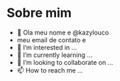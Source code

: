# Sobre mim
- 👋 Ola meu nome e @kazylouco
- meu email de contato e 
- 👀 I’m interested in ...
- 🌱 I’m currently learning ...
- 💞️ I’m looking to collaborate on ...
- 📫 How to reach me ...

<!---
kazylouco/kazylouco is a ✨ special ✨ repository because its `README.md` (this file) appears on your GitHub profile.
You can click the Preview link to take a look at your changes.
--->
